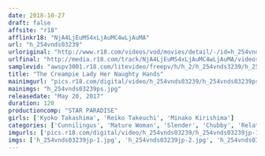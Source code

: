 ```yaml
---
date: 2018-10-27
draft: false
affsite: "r18"
afflinkr18: "NjA4LjEuMS4xLjAuMC4wLjAuMA"
url: "h_254vnds03239"
urloriginal: "http://www.r18.com/videos/vod/movies/detail/-/id=h_254vnds03239"
urlfinal: "http://media.r18.com/track/NjA4LjEuMS4xLjAuMC4wLjAuMA/videos/vod/movies/detail/-/id=h_254vnds03239"
samplevid: "awspv3001.r18.com/litevideo/freepv/h/h_2/h_254vnds3239/h_254vnds3239_dmb_w.mp4"
title: "The Creampie Lady Her Naughty Hands"
mainimgurl: "pics.r18.com/digital/video/h_254vnds03239/h_254vnds03239ps.jpg"
mainimgs: "h_254vnds03239ps.jpg"
releasedate: "May 20, 2017"
duration: 120
productioncomp: "STAR PARADISE"
girls: ['Kyoko Takashima', 'Reiko Takeuchi', 'Minako Kirishima']
categories: ['Cunnilingus', 'Mature Woman', 'Slender', 'Chubby', 'Relatives', 'Cherry Boy', 'Creampie', 'Hi-Def']
imgurls: ['pics.r18.com/digital/video/h_254vnds03239/h_254vnds03239jp-1.jpg', 'pics.r18.com/digital/video/h_254vnds03239/h_254vnds03239jp-2.jpg', 'pics.r18.com/digital/video/h_254vnds03239/h_254vnds03239jp-3.jpg', 'pics.r18.com/digital/video/h_254vnds03239/h_254vnds03239jp-4.jpg', 'pics.r18.com/digital/video/h_254vnds03239/h_254vnds03239jp-5.jpg', 'pics.r18.com/digital/video/h_254vnds03239/h_254vnds03239jp-6.jpg', 'pics.r18.com/digital/video/h_254vnds03239/h_254vnds03239jp-7.jpg', 'pics.r18.com/digital/video/h_254vnds03239/h_254vnds03239jp-8.jpg', 'pics.r18.com/digital/video/h_254vnds03239/h_254vnds03239jp-9.jpg', 'pics.r18.com/digital/video/h_254vnds03239/h_254vnds03239jp-10.jpg', 'pics.r18.com/digital/video/h_254vnds03239/h_254vnds03239jp-11.jpg', 'pics.r18.com/digital/video/h_254vnds03239/h_254vnds03239jp-12.jpg', 'pics.r18.com/digital/video/h_254vnds03239/h_254vnds03239jp-13.jpg', 'pics.r18.com/digital/video/h_254vnds03239/h_254vnds03239jp-14.jpg', 'pics.r18.com/digital/video/h_254vnds03239/h_254vnds03239jp-15.jpg', 'pics.r18.com/digital/video/h_254vnds03239/h_254vnds03239jp-16.jpg', 'pics.r18.com/digital/video/h_254vnds03239/h_254vnds03239jp-17.jpg', 'pics.r18.com/digital/video/h_254vnds03239/h_254vnds03239jp-18.jpg', 'pics.r18.com/digital/video/h_254vnds03239/h_254vnds03239jp-19.jpg', 'pics.r18.com/digital/video/h_254vnds03239/h_254vnds03239jp-20.jpg']
imgs: ['h_254vnds03239jp-1.jpg', 'h_254vnds03239jp-2.jpg', 'h_254vnds03239jp-3.jpg', 'h_254vnds03239jp-4.jpg', 'h_254vnds03239jp-5.jpg', 'h_254vnds03239jp-6.jpg', 'h_254vnds03239jp-7.jpg', 'h_254vnds03239jp-8.jpg', 'h_254vnds03239jp-9.jpg', 'h_254vnds03239jp-10.jpg', 'h_254vnds03239jp-11.jpg', 'h_254vnds03239jp-12.jpg', 'h_254vnds03239jp-13.jpg', 'h_254vnds03239jp-14.jpg', 'h_254vnds03239jp-15.jpg', 'h_254vnds03239jp-16.jpg', 'h_254vnds03239jp-17.jpg', 'h_254vnds03239jp-18.jpg', 'h_254vnds03239jp-19.jpg', 'h_254vnds03239jp-20.jpg']
---
```

